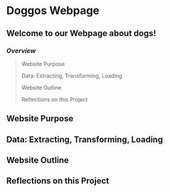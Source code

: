 # Doggos Webpage

## Welcome to our Webpage about dogs!

### *Overview* 
> Website Purpose <p>
> Data: Extracting, Transforming, Loading <p>
> Website Outline <p>
> Reflections on this Project <p>

## Website Purpose

## Data: Extracting, Transforming, Loading

## Website Outline

## Reflections on this Project
